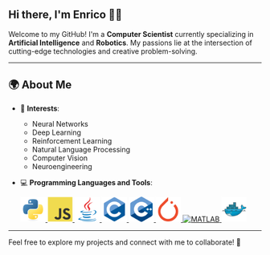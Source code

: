 ## Hi there, I'm Enrico 👋🏼

Welcome to my GitHub! I'm a **Computer Scientist** currently specializing in **Artificial Intelligence** and **Robotics**. My passions lie at the intersection of cutting-edge technologies and creative problem-solving.

---

## 🌍 About Me
- 🧠 **Interests**:  
  - Neural Networks  
  - Deep Learning  
  - Reinforcement Learning  
  - Natural Language Processing  
  - Computer Vision  
  - Neuroengineering  

- 💻 **Programming Languages and Tools**:  
  <p>
    <a href="https://www.python.org/" target="blank">
      <img src="https://raw.githubusercontent.com/devicons/devicon/master/icons/python/python-original.svg" alt="Python" width="50" height="50">
    </a>
    <a href="https://www.javascript.com/" target="blank">
      <img src="https://raw.githubusercontent.com/devicons/devicon/master/icons/javascript/javascript-original.svg" alt="JavaScript" width="50" height="50">
    </a>
    <a href="https://www.java.com/" target="_blank">
      <img src="https://raw.githubusercontent.com/devicons/devicon/master/icons/java/java-original.svg" alt="Java" width="50" height="50">
    </a>
    <a href="https://www.cprogramming.com/" target="_blank">
      <img src="https://raw.githubusercontent.com/devicons/devicon/master/icons/c/c-original.svg" alt="C" width="50" height="50">
    </a>
    <a href="https://www.cprogramming.com/" target="_blank">
      <img src="https://raw.githubusercontent.com/devicons/devicon/master/icons/cplusplus/cplusplus-original.svg" alt="C++" width="50" height="50">
    </a>
    <a href="https://pytorch.org/" target="_blank">
      <img src="https://raw.githubusercontent.com/devicons/devicon/master/icons/pytorch/pytorch-original.svg" alt="PyTorch" width="50" height="50">
    </a>
    <a href="https://www.mathworks.com/products/matlab.html" target="_blank">
      <img src="https://upload.wikimedia.org/wikipedia/commons/2/21/Matlab_Logo.png" alt="MATLAB" width="50" height="50">
    </a>
    <a href="https://www.docker.com/" target="_blank">
      <img src="https://raw.githubusercontent.com/devicons/devicon/master/icons/docker/docker-original.svg" alt="Docker" width="50" height="50">
    </a>
  </p>
<!--
---

## 📲 Let's Connect

- [![LinkedIn](https://img.shields.io/badge/-LinkedIn-0077B5?logo=linkedin&logoColor=white)](https://www.linkedin.com/in/YOUR-LINK-HERE/)  
- [![Instagram](https://img.shields.io/badge/-Instagram-E4405F?logo=instagram&logoColor=white)](https://www.instagram.com/YOUR-USERNAME-HERE/)  
- [![CV](https://img.shields.io/badge/-Download_CV-FF4500?logo=microsoft-word&logoColor=white)](LINK-TO-YOUR-CV-HERE)
-->
---

Feel free to explore my projects and connect with me to collaborate! 🚀
